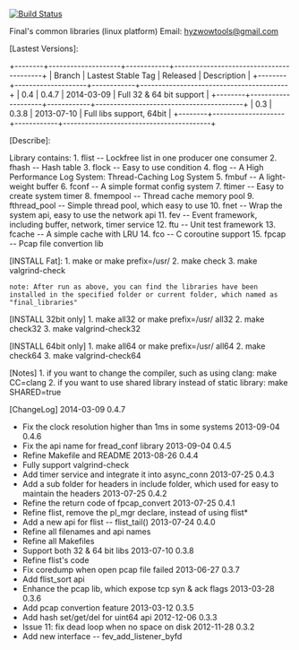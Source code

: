 [![Build Status](https://travis-ci.org/finaldie/final_libs.svg?branch=0.4)](https://travis-ci.org/finaldie/final_libs)

Final's common libraries (linux platform)
Email: hyzwowtools@gmail.com

[Lastest Versions]:

+--------+--------------------+------------+-----------------------------------------+
| Branch | Lastest Stable Tag |  Released  | Description                             |
+--------+--------------------+------------+-----------------------------------------+
|  0.4   | 0.4.7              | 2014-03-09 | Full 32 & 64 bit support                |
+--------+--------------------+------------+-----------------------------------------+
|  0.3   | 0.3.8              | 2013-07-10 | Full libs support, 64bit                |
+--------+--------------------+------------+-----------------------------------------+

[Describe]:

Library contains:
    1.  flist         -- Lockfree list in one producer one consumer
    2.  fhash         -- Hash table
    3.  flock         -- Easy to use condition
    4.  flog          -- A High Performance Log System: Thread-Caching Log System
    5.  fmbuf         -- A light-weight buffer
    6.  fconf         -- A simple format config system
    7.  ftimer        -- Easy to create system timer
    8.  fmempool      -- Thread cache memory pool
    9.  fthread_pool  -- Simple thread pool, which easy to use
    10. fnet          -- Wrap the system api, easy to use the network api
    11. fev           -- Event framework, including buffer, network, timer service
    12. ftu           -- Unit test framework
    13. fcache        -- A simple cache with LRU
    14. fco           -- C coroutine support
    15. fpcap         -- Pcap file convertion lib

[INSTALL Fat]:
    1. make or make prefix=/usr/
    2. make check
    3. make valgrind-check

    note: After run as above, you can find the libraries have been installed in the specified folder or current folder, which named as "final_libraries"

[INSTALL 32bit only]
    1. make all32 or make prefix=/usr/ all32
    2. make check32
    3. make valgrind-check32

[INSTALL 64bit only]
    1. make all64 or make prefix=/usr/ all64
    2. make check64
    3. make valgrind-check64

[Notes]
    1. if you want to change the compiler, such as using clang: make CC=clang
    2. if you want to use shared library instead of static library: make SHARED=true

[ChangeLog]
2014-03-09 0.4.7
   * Fix the clock resolution higher than 1ms in some systems
2013-09-04 0.4.6
   * Fix the api name for fread_conf library
2013-09-04 0.4.5
   * Refine Makefile and README
2013-08-26 0.4.4
   * Fully support valgrind-check
   * Add timer service and integrate it into async_conn
2013-07-25 0.4.3
   * Add a sub folder for headers in include folder, which used for easy to maintain the headers
2013-07-25 0.4.2
   * Refine the return code of fpcap_convert
2013-07-25 0.4.1
   * Refine flist, remove the pl_mgr declare, instead of using flist*
   * Add a new api for flist -- flist_tail()
2013-07-24 0.4.0
   * Refine all filenames and api names
   * Refine all Makefiles
   * Support both 32 & 64 bit libs
2013-07-10 0.3.8
   * Refine flist's code
   * Fix coredump when open pcap file failed
2013-06-27 0.3.7
   * Add flist_sort api
   * Enhance the pcap lib, which expose tcp syn & ack flags
2013-03-28 0.3.6
   * Add pcap convertion feature
2013-03-12 0.3.5
   * Add hash set/get/del for uint64 api
2012-12-06 0.3.3
   * Issue 11: fix dead loop when no space on disk
2012-11-28 0.3.2
   * Add new interface -- fev_add_listener_byfd
